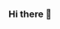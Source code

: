 ### Hi there 👋

<!--
✨ _special_ ✨
- 🔭 I’m currently working on ...
- 🌱 I’m currently learning c# & c++
- 📫 How to reach me: nicolaibj.job@gmail.com
- ⚡ Fun fact: Jeg er 18 og er igang med at udanne mig som data tekniker m. programmering som speciale
✨ _special_ ✨


How to...
Bare smid alle filerne ud på skrivebordet og åben exe filen.

.rar filen er selve source filerne
